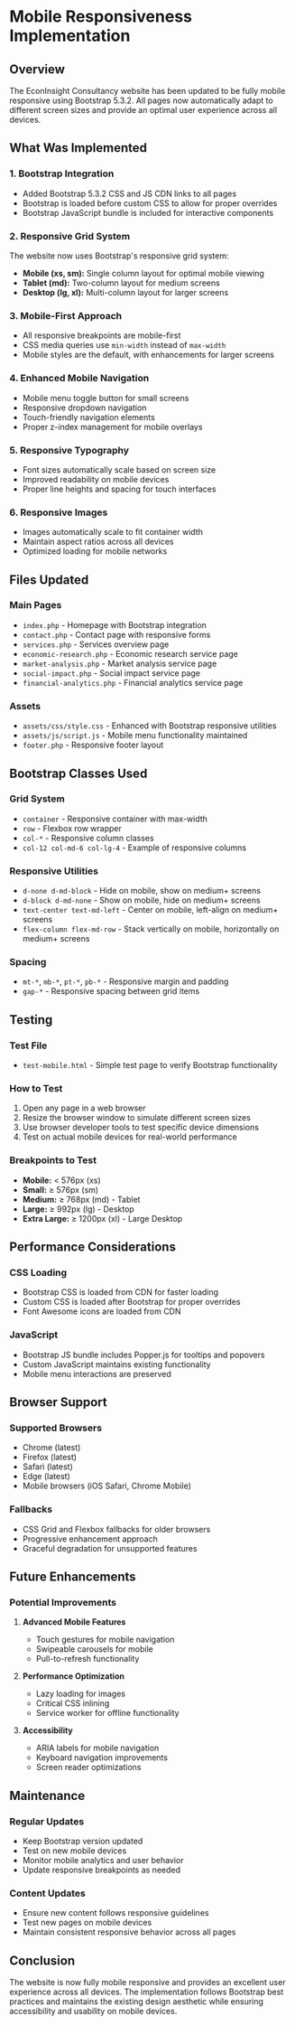# Mobile Responsiveness Implementation

## Overview
The EconInsight Consultancy website has been updated to be fully mobile responsive using Bootstrap 5.3.2. All pages now automatically adapt to different screen sizes and provide an optimal user experience across all devices.

## What Was Implemented

### 1. Bootstrap Integration
- Added Bootstrap 5.3.2 CSS and JS CDN links to all pages
- Bootstrap is loaded before custom CSS to allow for proper overrides
- Bootstrap JavaScript bundle is included for interactive components

### 2. Responsive Grid System
The website now uses Bootstrap's responsive grid system:
- **Mobile (xs, sm):** Single column layout for optimal mobile viewing
- **Tablet (md):** Two-column layout for medium screens
- **Desktop (lg, xl):** Multi-column layout for larger screens

### 3. Mobile-First Approach
- All responsive breakpoints are mobile-first
- CSS media queries use `min-width` instead of `max-width`
- Mobile styles are the default, with enhancements for larger screens

### 4. Enhanced Mobile Navigation
- Mobile menu toggle button for small screens
- Responsive dropdown navigation
- Touch-friendly navigation elements
- Proper z-index management for mobile overlays

### 5. Responsive Typography
- Font sizes automatically scale based on screen size
- Improved readability on mobile devices
- Proper line heights and spacing for touch interfaces

### 6. Responsive Images
- Images automatically scale to fit container width
- Maintain aspect ratios across all devices
- Optimized loading for mobile networks

## Files Updated

### Main Pages
- `index.php` - Homepage with Bootstrap integration
- `contact.php` - Contact page with responsive forms
- `services.php` - Services overview page
- `economic-research.php` - Economic research service page
- `market-analysis.php` - Market analysis service page
- `social-impact.php` - Social impact service page
- `financial-analytics.php` - Financial analytics service page

### Assets
- `assets/css/style.css` - Enhanced with Bootstrap responsive utilities
- `assets/js/script.js` - Mobile menu functionality maintained
- `footer.php` - Responsive footer layout

## Bootstrap Classes Used

### Grid System
- `container` - Responsive container with max-width
- `row` - Flexbox row wrapper
- `col-*` - Responsive column classes
- `col-12 col-md-6 col-lg-4` - Example of responsive columns

### Responsive Utilities
- `d-none d-md-block` - Hide on mobile, show on medium+ screens
- `d-block d-md-none` - Show on mobile, hide on medium+ screens
- `text-center text-md-left` - Center on mobile, left-align on medium+ screens
- `flex-column flex-md-row` - Stack vertically on mobile, horizontally on medium+ screens

### Spacing
- `mt-*`, `mb-*`, `pt-*`, `pb-*` - Responsive margin and padding
- `gap-*` - Responsive spacing between grid items

## Testing

### Test File
- `test-mobile.html` - Simple test page to verify Bootstrap functionality

### How to Test
1. Open any page in a web browser
2. Resize the browser window to simulate different screen sizes
3. Use browser developer tools to test specific device dimensions
4. Test on actual mobile devices for real-world performance

### Breakpoints to Test
- **Mobile:** < 576px (xs)
- **Small:** ≥ 576px (sm)
- **Medium:** ≥ 768px (md) - Tablet
- **Large:** ≥ 992px (lg) - Desktop
- **Extra Large:** ≥ 1200px (xl) - Large Desktop

## Performance Considerations

### CSS Loading
- Bootstrap CSS is loaded from CDN for faster loading
- Custom CSS is loaded after Bootstrap for proper overrides
- Font Awesome icons are loaded from CDN

### JavaScript
- Bootstrap JS bundle includes Popper.js for tooltips and popovers
- Custom JavaScript maintains existing functionality
- Mobile menu interactions are preserved

## Browser Support

### Supported Browsers
- Chrome (latest)
- Firefox (latest)
- Safari (latest)
- Edge (latest)
- Mobile browsers (iOS Safari, Chrome Mobile)

### Fallbacks
- CSS Grid and Flexbox fallbacks for older browsers
- Progressive enhancement approach
- Graceful degradation for unsupported features

## Future Enhancements

### Potential Improvements
1. **Advanced Mobile Features**
   - Touch gestures for mobile navigation
   - Swipeable carousels for mobile
   - Pull-to-refresh functionality

2. **Performance Optimization**
   - Lazy loading for images
   - Critical CSS inlining
   - Service worker for offline functionality

3. **Accessibility**
   - ARIA labels for mobile navigation
   - Keyboard navigation improvements
   - Screen reader optimizations

## Maintenance

### Regular Updates
- Keep Bootstrap version updated
- Test on new mobile devices
- Monitor mobile analytics and user behavior
- Update responsive breakpoints as needed

### Content Updates
- Ensure new content follows responsive guidelines
- Test new pages on mobile devices
- Maintain consistent responsive behavior across all pages

## Conclusion

The website is now fully mobile responsive and provides an excellent user experience across all devices. The implementation follows Bootstrap best practices and maintains the existing design aesthetic while ensuring accessibility and usability on mobile devices.
